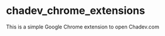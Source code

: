 chadev_chrome_extensions
========================

This is a simple Google Chrome extension to open Chadev.com

